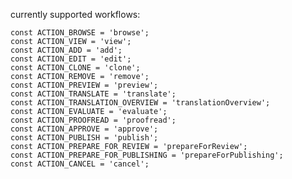 currently supported workflows:

    const ACTION_BROWSE = 'browse';
    const ACTION_VIEW = 'view';
    const ACTION_ADD = 'add';
    const ACTION_EDIT = 'edit';
    const ACTION_CLONE = 'clone';
    const ACTION_REMOVE = 'remove';
    const ACTION_PREVIEW = 'preview';
    const ACTION_TRANSLATE = 'translate';
    const ACTION_TRANSLATION_OVERVIEW = 'translationOverview';
    const ACTION_EVALUATE = 'evaluate';
    const ACTION_PROOFREAD = 'proofread';
    const ACTION_APPROVE = 'approve';
    const ACTION_PUBLISH = 'publish';
    const ACTION_PREPARE_FOR_REVIEW = 'prepareForReview';
    const ACTION_PREPARE_FOR_PUBLISHING = 'prepareForPublishing';
    const ACTION_CANCEL = 'cancel';

